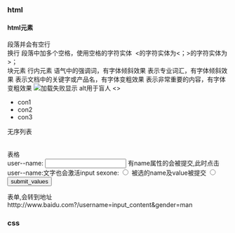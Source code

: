 ### html

#### html元素
<p></p> 段落并会有空行
<br /> 换行
段落中加多个空格，使用空格的字符实体&nbsp;
<的字符实体为&lt；>的字符实体为&gt；
<div></div> 块元素
<span></span> 行内元素
<em></em> 语气中的强调词，有字体倾斜效果
<i></i> 表示专业词汇，有字体倾斜效果
<b></b> 表示文档中的关键字或产品名，有字体变粗效果
<strong></strong> 表示非常重要的内容，有字体变粗效果
<img src="../../pic.jpg" alt="加载失败显示"></img> alt用于盲人
<></>
<ul>
  <li>con1</li>
  <li>con2</li>
  <li>con3</li>  
</ul> 无序列表
<table></table> 表格
<form action="htttp://www.baidu.com">
  <label for="click_selection">user--name:</label>
  <input type="text" name="username" id="click_selection"/> 有name属性的会被提交,此时点击user--name:文字也会激活input
  <label>sexone:</label>
  <input type="radio" name="gender" value="man" /> 被选的name及value被提交  
  <input type="radio" name="gender" value="woman" />
  <input type="submit" name="" value="submit_values" />  
</form> 表单,会转到地址htttp://www.baidu.com?/username=input_content&gender=man

### css
